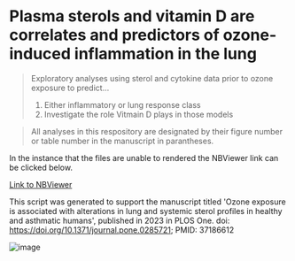 # Plasma sterols and vitamin D are correlates and predictors of ozone-induced inflammation in the lung


> Exploratory analyses using sterol and cytokine data prior to ozone exposure to predict...
  > 1. Either inflammatory or lung response class
  > 2. Investigate the role Vitmain D plays in those models

> All analyses in this respository are designated by their figure number or table number in the manuscript in parantheses.

In the instance that the files are unable to rendered the NBViewer link can be clicked below.

[Link to NBViewer](https://nbviewer.org/github/UNC-CEMALB/Ozone-exposure-is-associated-with-alterations-in-lung-and-systemic-sterol-profiles-in-healthy-and-as/tree/main/)

This script was generated to support the manuscript titled 'Ozone exposure is associated with alterations in lung and systemic sterol profiles in healthy and asthmatic humans', published in 2023 in PLOS One. doi: https://doi.org/10.1371/journal.pone.0285721; PMID: 37186612

![image](https://user-images.githubusercontent.com/69641855/217161264-e8f1314b-b345-43a8-a6c2-5b7f09953ce4.png)

